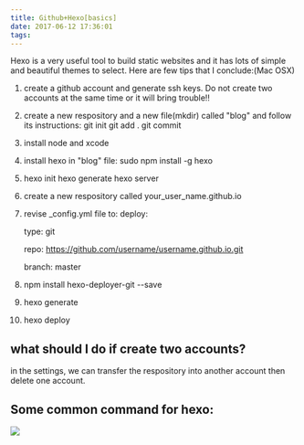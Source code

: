 ```yaml
---
title: Github+Hexo[basics]
date: 2017-06-12 17:36:01
tags:
---
```

Hexo is a very useful tool to build static websites and it has lots of simple and beautiful themes to select. Here are few tips that I conclude:(Mac OSX)
1. create a github account and generate ssh keys. Do not create two accounts at the same time or it will bring trouble!!
2. create a new respository and a new file(mkdir) called "blog" and follow its instructions:
   git init
   git add .
   git commit
3. install node and xcode
4. install hexo in "blog" file: sudo npm install -g hexo
5. hexo init
   hexo generate
   hexo server
6. create a new respository called your_user_name.github.io
7. revise _config.yml file to:
   deploy:

     type: git

     repo: https://github.com/username/username.github.io.git

     branch: master
8. npm install hexo-deployer-git --save
9. hexo generate
10. hexo deploy

## what should I do if create two accounts?
   in the settings, we can transfer the respository into another account then delete one account.

## Some common command for hexo:
![](/Users/VivianZhang/new_blog/images／1.png)

